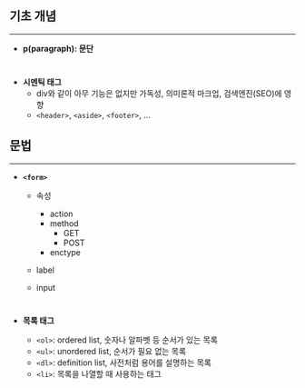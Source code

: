 ## 기초 개념

---

- **p(paragraph): 문단**

#

- **시멘틱 태그**
  - div와 같이 아무 기능은 없지만 가독성, 의미론적 마크업, 검색엔진(SEO)에 영향
  - `<header>`, `<aside>`, `<footer>`, ...

## 문법

---

- **`<form>`**

  - 속성

    - action
    - method
      - GET
      - POST
    - enctype

  - label
  - input

  #

- **목록 태그**
  - `<ol>`: ordered list, 숫자나 알파벳 등 순서가 있는 목록
  - `<ul>`: unordered list, 순서가 필요 없는 목록
  - `<dl>`: definition list, 사전처럼 용어를 설명하는 목록
  - `<li>`: 목록을 나열할 때 사용하는 태그
